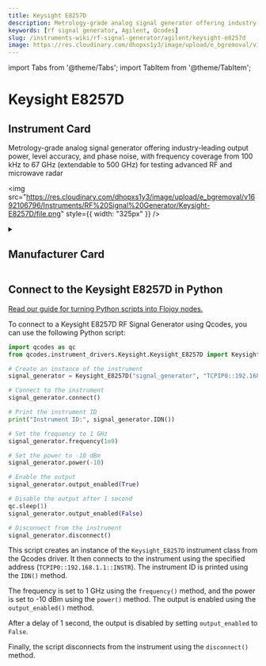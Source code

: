 ```yaml
---
title: Keysight E8257D
description: Metrology-grade analog signal generator offering industry-leading output power, level accuracy, and phase noise, with frequency coverage from 100 kHz to 67 GHz (extendable to 500 GHz) for testing advanced RF and microwave radar
keywords: [rf signal generator, Agilent, Qcodes]
slug: /instruments-wiki/rf-signal-generator/agilent/keysight-e8257d
image: https://res.cloudinary.com/dhopxs1y3/image/upload/e_bgremoval/v1692106796/Instruments/RF%20Signal%20Generator/Keysight-E8257D/file.png
---
```


import Tabs from '@theme/Tabs';
import TabItem from '@theme/TabItem';

# Keysight E8257D

## Instrument Card

<div className="flex">

<div>

Metrology-grade analog signal generator offering industry-leading output power, level accuracy, and phase noise, with frequency coverage from 100 kHz to 67 GHz (extendable to 500 GHz) for testing advanced RF and microwave radar

</div>

<img src="https://res.cloudinary.com/dhopxs1y3/image/upload/e_bgremoval/v1692106796/Instruments/RF%20Signal%20Generator/Keysight-E8257D/file.png" style={{ width: "325px" }} />

</div>

<details>
<summary><h2>Manufacturer Card</h2></summary>

<img src="https://res.cloudinary.com/dhopxs1y3/image/upload/e_bgremoval/v1692126006/Instruments/Vendor%20Logos/Agilent.png" style={{ width: "100%", height: "150px",objectFit: "cover" }} />

Keysight Technologies, or Keysight, is an American company that manufactures electronics test and measurement equipment and software. <a href="https://www.keysight.com/us/en/home.html">Website</a>.

<ul>
  <li>Headquarters: USA</li>
  <li>Yearly Revenue (millions, USD): 5420.0</li>
</ul>
</details>

## Connect to the Keysight E8257D in Python

[Read our guide for turning Python scripts into Flojoy nodes.](https://docs.flojoy.ai/custom-nodes/creating-custom-node/)


<Tabs>
<TabItem value="Qcodes" label="Qcodes">

To connect to a Keysight E8257D RF Signal Generator using Qcodes, you can use the following Python script:

```python
import qcodes as qc
from qcodes.instrument_drivers.Keysight.Keysight_E8257D import Keysight_E8257D

# Create an instance of the instrument
signal_generator = Keysight_E8257D("signal_generator", "TCPIP0::192.168.1.1::INSTR")

# Connect to the instrument
signal_generator.connect()

# Print the instrument ID
print("Instrument ID:", signal_generator.IDN())

# Set the frequency to 1 GHz
signal_generator.frequency(1e9)

# Set the power to -10 dBm
signal_generator.power(-10)

# Enable the output
signal_generator.output_enabled(True)

# Disable the output after 1 second
qc.sleep(1)
signal_generator.output_enabled(False)

# Disconnect from the instrument
signal_generator.disconnect()
```

This script creates an instance of the `Keysight_E8257D` instrument class from the Qcodes driver. It then connects to the instrument using the specified address (`TCPIP0::192.168.1.1::INSTR`). The instrument ID is printed using the `IDN()` method.

The frequency is set to 1 GHz using the `frequency()` method, and the power is set to -10 dBm using the `power()` method. The output is enabled using the `output_enabled()` method.

After a delay of 1 second, the output is disabled by setting `output_enabled` to `False`.

Finally, the script disconnects from the instrument using the `disconnect()` method.

</TabItem>
</Tabs>